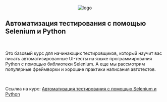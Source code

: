 <p align="center">
	<img src="stuff/Stepik_logo.png" title="logo"/>
</p>

<h2>
	Автоматизация тестирования с помощью Selenium и Python
</h2>
<br>
<p>
	Это базовый курс для начинающих тестировщиков, который научит вас писать автоматизированные UI-тесты на языке программирования Python с помощью библиотеки Selenium. А еще мы рассмотрим популярные фреймворки и хорошие практики написания автотестов.
</p>
<br>
<p>
	Ссылка на курс:
	<a href="https://stepik.org/course/575" target="_blank">Автоматизация тестирования с помощью Selenium и Python</a>
</p>
